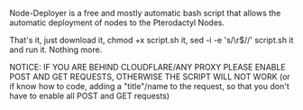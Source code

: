 Node-Deployer is a free and mostly automatic bash script that allows the automatic deployment of nodes to the Pterodactyl Nodes.

That's it, just download it, chmod +x script.sh it, sed -i -e 's/\r$//' script.sh it and run it. Nothing more.

NOTICE: IF YOU ARE BEHIND CLOUDFLARE/ANY PROXY PLEASE ENABLE POST AND GET REQUESTS, OTHERWISE THE SCRIPT WILL NOT WORK (or if know how to code, adding a "title"/name to the request, so that you don't have to enable all POST and GET requests)
